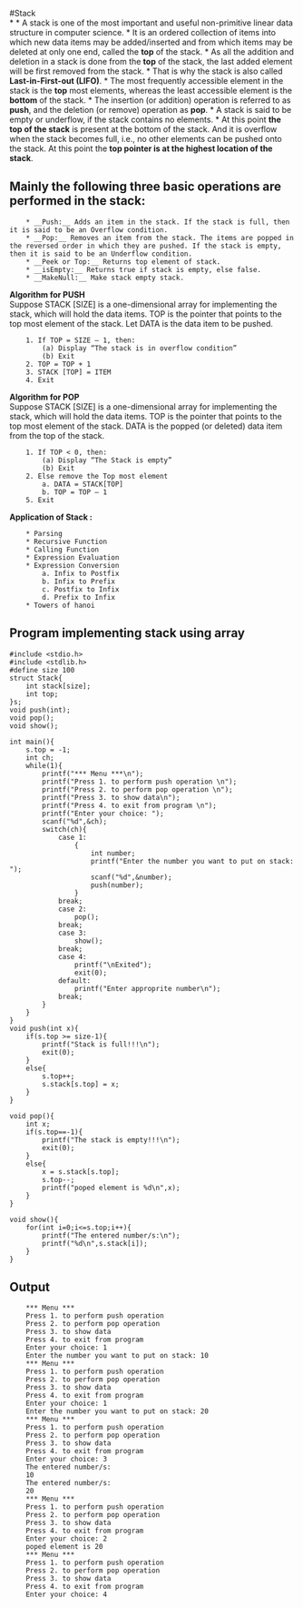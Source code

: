 #Stack	
* 
    * A stack is one of the most important and useful non-primitive linear            data structure in computer science.
    * It is an ordered collection of items into which new data items may be added/inserted and from which items may be deleted at only one end, called the __top__ of the stack.
    * As all the addition and deletion in a stack is done from the __top__ of the   stack, the last added element will be first removed from the stack.
    * That is why the stack is also called __Last-in-First-out (LIFO)__.
    * The most frequently accessible element in the stack is the __top__ most elements, whereas the least accessible element is the __bottom__ of the stack.
    * The insertion (or addition) operation is referred to as __push__, and the deletion (or remove) operation as __pop__.
    * A stack is said to be empty or underflow, if the stack contains no elements.
    * At this point __the top of the stack__ is present at the bottom of the stack. And it is overflow when the stack becomes full, i.e., no other elements can be pushed onto the stack. At this point
    the __top pointer is at the highest location of the stack__.

## Mainly the following three basic operations are performed in the stack:

        * __Push:__ Adds an item in the stack. If the stack is full, then it is said to be an Overflow condition.
        * __Pop:__ Removes an item from the stack. The items are popped in the reversed order in which they are pushed. If the stack is empty, then it is said to be an Underflow condition.
        * __Peek or Top:__ Returns top element of stack.
        * __isEmpty:__ Returns true if stack is empty, else false.
        * __MakeNull:__ Make stack empty stack.
__Algorithm for PUSH__
    <br>
    Suppose STACK [SIZE] is a one-dimensional array for implementing the stack, which will hold the data items. TOP is the pointer that points to the top most element of the stack. Let DATA is the data item to be pushed.

        1. If TOP = SIZE – 1, then:
            (a) Display “The stack is in overflow condition”
            (b) Exit
        2. TOP = TOP + 1
        3. STACK [TOP] = ITEM
        4. Exit

__Algorithm for POP__
    <br>
    Suppose STACK [SIZE] is a one-dimensional array for implementing the stack, which will hold the data items. TOP is the pointer that points to the 
    top most element of the stack. DATA is the popped (or deleted) data item from the top of the stack.
        
        1. If TOP < 0, then:
            (a) Display “The Stack is empty”
            (b) Exit
        2. Else remove the Top most element
            a. DATA = STACK[TOP]
            b. TOP = TOP – 1
        5. Exit
        
__Application of Stack :__

        * Parsing
        * Recursive Function
        * Calling Function
        * Expression Evaluation
        * Expression Conversion
            a. Infix to Postfix
            b. Infix to Prefix
            c. Postfix to Infix
            d. Prefix to Infix
        * Towers of hanoi

        
## Program implementing stack using array
    #include <stdio.h>
    #include <stdlib.h>
    #define size 100
    struct Stack{
        int stack[size];
        int top; 
    }s;
    void push(int);
    void pop();
    void show();
    
    int main(){
        s.top = -1;
        int ch;
        while(1){
            printf("*** Menu ***\n");
            printf("Press 1. to perform push operation \n");
            printf("Press 2. to perform pop operation \n");
            printf("Press 3. to show data\n");
            printf("Press 4. to exit from program \n");
            printf("Enter your choice: ");
            scanf("%d",&ch);
            switch(ch){
                case 1:
                    {
                        int number;
                        printf("Enter the number you want to put on stack: ");
                        scanf("%d",&number);
                        push(number);
                    }
                break;
                case 2:
                    pop();
                break;
                case 3:
                    show();
                break;
                case 4:
                    printf("\nExited");
                    exit(0);
                default:
                    printf("Enter approprite number\n");
                break;
            }
        }
    }
    void push(int x){
        if(s.top >= size-1){
            printf("Stack is full!!!\n");
            exit(0);
        }
        else{
            s.top++;
            s.stack[s.top] = x;
        }
    }

    void pop(){
        int x;
        if(s.top==-1){
            printf("The stack is empty!!!\n");
            exit(0);
        }
        else{
            x = s.stack[s.top];
            s.top--;
            printf("poped element is %d\n",x);
        }
    }

    void show(){
        for(int i=0;i<=s.top;i++){
            printf("The entered number/s:\n");
            printf("%d\n",s.stack[i]);
        }
    }
## Output
        *** Menu ***
        Press 1. to perform push operation 
        Press 2. to perform pop operation 
        Press 3. to show data
        Press 4. to exit from program 
        Enter your choice: 1
        Enter the number you want to put on stack: 10
        *** Menu ***
        Press 1. to perform push operation 
        Press 2. to perform pop operation 
        Press 3. to show data
        Press 4. to exit from program 
        Enter your choice: 1
        Enter the number you want to put on stack: 20
        *** Menu ***
        Press 1. to perform push operation 
        Press 2. to perform pop operation 
        Press 3. to show data
        Press 4. to exit from program 
        Enter your choice: 3
        The entered number/s:
        10
        The entered number/s:
        20
        *** Menu ***
        Press 1. to perform push operation 
        Press 2. to perform pop operation 
        Press 3. to show data
        Press 4. to exit from program 
        Enter your choice: 2
        poped element is 20
        *** Menu ***
        Press 1. to perform push operation 
        Press 2. to perform pop operation 
        Press 3. to show data
        Press 4. to exit from program 
        Enter your choice: 4




